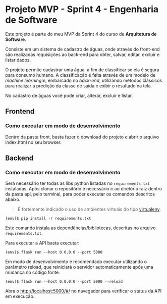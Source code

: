 # Projeto MVP - Sprint 4 - Engenharia de Software

Este projeto é parte do meu MVP da Sprint 4 do curso de **Arquitetura de Software**.

Consiste em um sistema de cadastro de águas, onde através do front-end são realizadas requisições ao back-end  para obter, salvar, editar, excluir e listar dados.

O projeto permite cadastrar uma água, a fim de classificar se ela é segura para consumo humano. A classificação é feita através de um modelo de *machine learning*m, embarcado no *back-end*,  utilizando métodos clássicos para realizar a predição da classe de saída e exibir o resultado na tela.

No cadastro de águas você pode criar, alterar, excluir e listar.

##  Frontend

### Como executar em modo de desenvolvimento

Dentro da pasta front, basta fazer o download do projeto e abrir o arquivo index.html no seu browser.

## Backend

### Como executar em modo de desenvolvimento

Será necessário ter todas as libs python listadas no `requirements.txt` instaladas.
Após clonar o repositório é necessário ir ao diretório raiz dentro da pasta api, pelo terminal, para poder executar os comandos descritos abaixo.

> É fortemente indicado o uso de ambientes virtuais do tipo [virtualenv](https://virtualenv.pypa.io/en/latest/installation.html).

```
(env)$ pip install -r requirements.txt
```

Este comando instala as dependências/bibliotecas, descritas no arquivo `requirements.txt`.

Para executar a API  basta executar:

```
(env)$ flask run --host 0.0.0.0 --port 5000
```

Em modo de desenvolvimento é recomendado executar utilizando o parâmetro reload, que reiniciará o servidor
automaticamente após uma mudança no código fonte.

```
(env)$ flask run --host 0.0.0.0 --port 5000 --reload
```

Abra o [http://localhost:5000/#/](http://localhost:5000/#/) no navegador para verificar o status da API em execução.